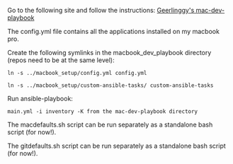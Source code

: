 Go to the following site and follow the instructions: [Geerlinggy's mac-dev-playbook](https://github.com/geerlingguy/mac-dev-playbook)

The config.yml file contains all the applications installed on my macbook pro. 

Create the following symlinks in the macbook_dev_playbook directory (repos need to be at the same level):

`ln -s ../macbook_setup/config.yml config.yml`

`ln -s ../macbook_setup/custom-ansible-tasks/ custom-ansible-tasks`

Run ansible-playbook:

`main.yml -i inventory -K from the mac-dev-playbook directory`

The macdefaults.sh script can be run separately as a standalone bash script (for now!).

The gitdefaults.sh script can be run separately as a standalone bash script (for now!).


